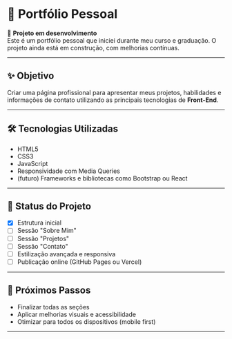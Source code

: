 # 💼 Portfólio Pessoal

🚧 **Projeto em desenvolvimento**  
Este é um portfólio pessoal que iniciei durante meu curso e graduação. O projeto ainda está em construção, com melhorias contínuas.

---

## ✨ Objetivo

Criar uma página profissional para apresentar meus projetos, habilidades e informações de contato utilizando as principais tecnologias de **Front-End**.

---

## 🛠️ Tecnologias Utilizadas

- HTML5
- CSS3
- JavaScript
- Responsividade com Media Queries
- (futuro) Frameworks e bibliotecas como Bootstrap ou React

---

## 📌 Status do Projeto

- [x] Estrutura inicial
- [ ] Sessão "Sobre Mim"
- [ ] Sessão "Projetos"
- [ ] Sessão "Contato"
- [ ] Estilização avançada e responsiva
- [ ] Publicação online (GitHub Pages ou Vercel)

---

## 🚀 Próximos Passos

- Finalizar todas as seções
- Aplicar melhorias visuais e acessibilidade
- Otimizar para todos os dispositivos (mobile first)
---
